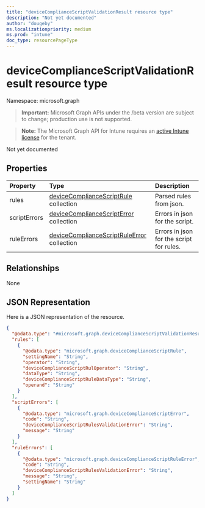 ```yaml
---
title: "deviceComplianceScriptValidationResult resource type"
description: "Not yet documented"
author: "dougeby"
ms.localizationpriority: medium
ms.prod: "intune"
doc_type: resourcePageType
---
```


# deviceComplianceScriptValidationResult resource type

Namespace: microsoft.graph

> **Important:** Microsoft Graph APIs under the /beta version are subject to change; production use is not supported.

> **Note:** The Microsoft Graph API for Intune requires an [active Intune license](https://go.microsoft.com/fwlink/?linkid=839381) for the tenant.

Not yet documented

## Properties
|Property|Type|Description|
|:---|:---|:---|
|rules|[deviceComplianceScriptRule](../resources/intune-deviceconfig-devicecompliancescriptrule.md) collection|Parsed rules from json.|
|scriptErrors|[deviceComplianceScriptError](../resources/intune-deviceconfig-devicecompliancescripterror.md) collection|Errors in json for the script.|
|ruleErrors|[deviceComplianceScriptRuleError](../resources/intune-deviceconfig-devicecompliancescriptruleerror.md) collection|Errors in json for the script for rules.|

## Relationships
None

## JSON Representation
Here is a JSON representation of the resource.
<!-- {
  "blockType": "resource",
  "@odata.type": "microsoft.graph.deviceComplianceScriptValidationResult"
}
-->
``` json
{
  "@odata.type": "#microsoft.graph.deviceComplianceScriptValidationResult",
  "rules": [
    {
      "@odata.type": "microsoft.graph.deviceComplianceScriptRule",
      "settingName": "String",
      "operator": "String",
      "deviceComplianceScriptRulOperator": "String",
      "dataType": "String",
      "deviceComplianceScriptRuleDataType": "String",
      "operand": "String"
    }
  ],
  "scriptErrors": [
    {
      "@odata.type": "microsoft.graph.deviceComplianceScriptError",
      "code": "String",
      "deviceComplianceScriptRulesValidationError": "String",
      "message": "String"
    }
  ],
  "ruleErrors": [
    {
      "@odata.type": "microsoft.graph.deviceComplianceScriptRuleError",
      "code": "String",
      "deviceComplianceScriptRulesValidationError": "String",
      "message": "String",
      "settingName": "String"
    }
  ]
}
```



